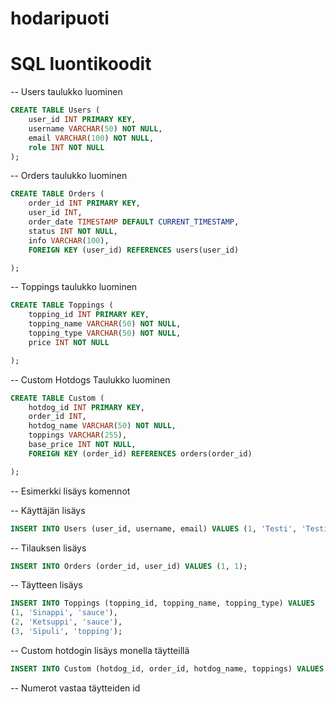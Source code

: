 # hodaripuoti

# SQL luontikoodit
-- Users taulukko luominen

```sql
CREATE TABLE Users (
    user_id INT PRIMARY KEY,
    username VARCHAR(50) NOT NULL,
    email VARCHAR(100) NOT NULL,
    role INT NOT NULL
);
```

-- Orders taulukko luominen

```sql
CREATE TABLE Orders (
    order_id INT PRIMARY KEY,
    user_id INT,
    order_date TIMESTAMP DEFAULT CURRENT_TIMESTAMP,
    status INT NOT NULL,
    info VARCHAR(100),
    FOREIGN KEY (user_id) REFERENCES users(user_id)

);
```

-- Toppings taulukko luominen

```sql
CREATE TABLE Toppings (
    topping_id INT PRIMARY KEY,
    topping_name VARCHAR(50) NOT NULL,
    topping_type VARCHAR(50) NOT NULL,
    price INT NOT NULL

);
```

-- Custom Hotdogs Taulukko luominen

```sql
CREATE TABLE Custom (
    hotdog_id INT PRIMARY KEY,
    order_id INT,
    hotdog_name VARCHAR(50) NOT NULL,
    toppings VARCHAR(255),
    base_price INT NOT NULL,
    FOREIGN KEY (order_id) REFERENCES orders(order_id)

);
```
-- Esimerkki lisäys komennot

-- Käyttäjän lisäys

```sql
INSERT INTO Users (user_id, username, email) VALUES (1, 'Testi', 'Testi@mail.com');
```

-- Tilauksen lisäys

```sql
INSERT INTO Orders (order_id, user_id) VALUES (1, 1);
```

-- Täytteen lisäys

```sql
INSERT INTO Toppings (topping_id, topping_name, topping_type) VALUES
(1, 'Sinappi', 'sauce'),
(2, 'Ketsuppi', 'sauce'),
(3, 'Sipuli', 'topping');
```

-- Custom hotdogin lisäys monella täytteillä

```sql
INSERT INTO Custom (hotdog_id, order_id, hotdog_name, toppings) VALUES (1, 1, 'Classic Hotdog', '1,2,3');
``` 
-- Numerot vastaa täytteiden id
